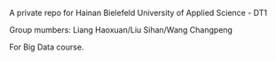 A private repo for Hainan Bielefeld University of Applied Science - DT1 

Group mumbers: Liang Haoxuan/Liu Sihan/Wang Changpeng

For Big Data course.

